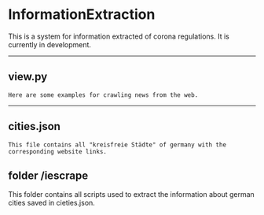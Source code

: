 # InformationExtraction

This is a system for information extracted of corona regulations.
It is currently in development.

---
## view.py

```
Here are some examples for crawling news from the web.
```


---

## cities.json
```
This file contains all "kreisfreie Städte" of germany with the corresponding website links. 
```

## folder /iescrape

This folder contains all scripts used to extract the information about german cities saved in cieties.json.

